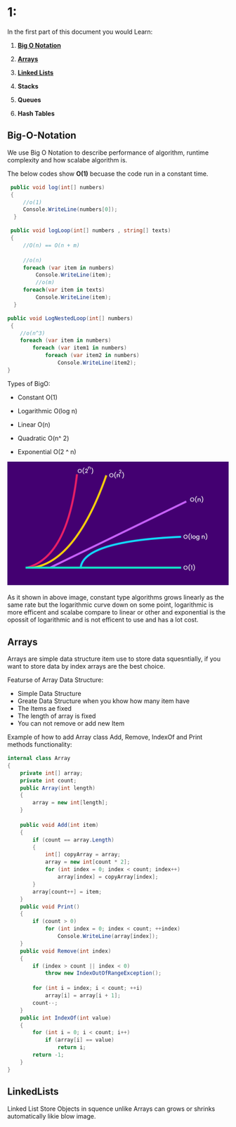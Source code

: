 # 1:

In the first part of this document you would Learn:

1. **[Big O Notation](#Big-O-Notation)**

2. **[Arrays](#Arrays)**

3. **[Linked Lists](#LinkedLists)**

4. **Stacks**

5. **Queues**

6. **Hash Tables**

## Big-O-Notation

We use Big O Notation to describe performance of algorithm, runtime complexity and  how scalabe algorithm is.

The below codes show **O(1)** becuase the code run in a constant time.

```csharp
 public void log(int[] numbers)
 {
     //o(1)
     Console.WriteLine(numbers[0]);
  }
```

```csharp
 public void logLoop(int[] numbers , string[] texts)
 {
     //O(n) == O(n + m)

     //o(n)
     foreach (var item in numbers)
         Console.WriteLine(item);
         //o(m)
     foreach(var item in texts)
         Console.WriteLine(item);
  }
```

```csharp
public void LogNestedLoop(int[] numbers)
 {
    //o(n^3)
    foreach (var item in numbers)
        foreach (var item1 in numbers)
            foreach (var item2 in numbers)
                Console.WriteLine(item2);
}
```

Types of BigO:

- Constant   O(1)

- Logarithmic   O(log n)

- Linear   O(n)

- Quadratic   O(n^ 2)

- Exponential   O(2 ^ n)

![algorithm.png](https://github.com/mohsenasadi501/DataStructureAlgorithm/blob/main/images/algorithm.png)

As it shown in above image, constant type algorithms grows linearly as the same rate but the logarithmic curve down on some point, logarithmic is more efficent and scalabe compare to linear or other and exponential is the opossit of logarithmic and is not efficent to use and has a lot cost.

## Arrays

Arrays are simple data structure item use to store data squesntially, if you want to store data by index arrays are the best choice.

Featurse of Array Data Structure:

- Simple Data Structure
- Greate Data Structure when you khow how many item have
- The Items ae fixed
- The length of array is fixed
- You can not remove or add new Item 

Example of how to add Array class Add, Remove, IndexOf and Print methods functionality:

```csharp
internal class Array
{
    private int[] array;
    private int count;
    public Array(int length)
    {
        array = new int[length];
    }

    public void Add(int item)
    {
        if (count == array.Length)
        {
            int[] copyArray = array;
            array = new int[count * 2];
            for (int index = 0; index < count; index++)
                array[index] = copyArray[index];
        }
        array[count++] = item;
    }
    public void Print()
    {
        if (count > 0)
            for (int index = 0; index < count; ++index)
                Console.WriteLine(array[index]);
    }
    public void Remove(int index)
    {
        if (index > count || index < 0)
            throw new IndexOutOfRangeException();

        for (int i = index; i < count; ++i)
            array[i] = array[i + 1];
        count--;
    }
    public int IndexOf(int value)
    {
        for (int i = 0; i < count; i++)
            if (array[i] == value)
                return i;
        return -1;
    }
}
```

## LinkedLists

Linked List Store Objects in squence unlike Arrays can grows or shrinks automatically likie blow image.
